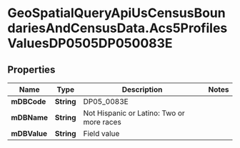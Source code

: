 # GeoSpatialQueryApiUsCensusBoundariesAndCensusData.Acs5ProfilesValuesDP0505DP050083E

## Properties

Name | Type | Description | Notes
------------ | ------------- | ------------- | -------------
**mDBCode** | **String** | DP05_0083E | 
**mDBName** | **String** | Not Hispanic or Latino: Two or more races | 
**mDBValue** | **String** | Field value | 


